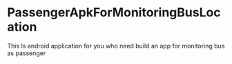 # PassengerApkForMonitoringBusLocation
This Is android application for you who need build an app for monitoring bus as passenger
